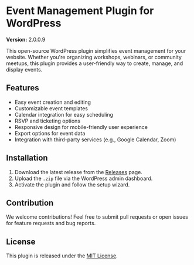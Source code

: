 # Event Management Plugin for WordPress

**Version:** 2.0.0.9

This open-source WordPress plugin simplifies event management for your website. Whether you're organizing workshops, webinars, or community meetups, this plugin provides a user-friendly way to create, manage, and display events.

## Features

- Easy event creation and editing
- Customizable event templates
- Calendar integration for easy scheduling
- RSVP and ticketing options
- Responsive design for mobile-friendly user experience
- Export options for event data
- Integration with third-party services (e.g., Google Calendar, Zoom)

## Installation

1. Download the latest release from the [Releases](#) page.
2. Upload the `.zip` file via the WordPress admin dashboard.
3. Activate the plugin and follow the setup wizard.

## Contribution

We welcome contributions! Feel free to submit pull requests or open issues for feature requests and bug reports.

## License

This plugin is released under the [MIT License](#).
